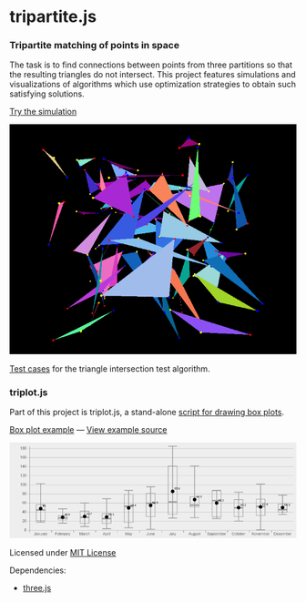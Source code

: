 tripartite.js
=============

### Tripartite matching of points in space ###

The task is to find connections between points from three partitions so that the resulting triangles do not intersect.
This project features simulations and visualizations of algorithms which use optimization strategies to obtain such satisfying solutions.

[Try the simulation](http://daign.github.com/tripartite.js/)

![screenshot](./screenshot.png)

[Test cases](http://daign.github.com/tripartite.js/test/intersectiontest.html) for the triangle intersection test algorithm.

### triplot.js ###

Part of this project is triplot.js, a stand-alone [script for drawing box plots](https://github.com/daign/tripartite.js/blob/master/js/triplot/triplot.js).

[Box plot example](http://daign.github.com/tripartite.js/js/triplot/example.html) — [View example source](https://github.com/daign/tripartite.js/blob/master/js/triplot/example.html)

![screenshot](./js/triplot/screenshot.png)

Licensed under [MIT License](https://github.com/daign/tripartite.js/blob/master/LICENSE)

Dependencies:
* [three.js](https://github.com/mrdoob/three.js)

